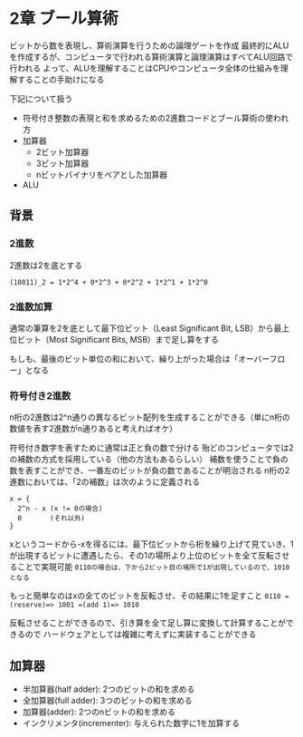 # 2章 ブール算術

ビットから数を表現し、算術演算を行うための論理ゲートを作成
最終的にALUを作成するが、コンピュータで行われる算術演算と論理演算はすべてALU回路で行われる
よって、ALUを理解することはCPUやコンピュータ全体の仕組みを理解することの手助けになる

下記について扱う
* 符号付き整数の表現と和を求めるための2進数コードとブール算術の使われ方
* 加算器
  * 2ビット加算器
  * 3ビット加算器
  * nビットバイナリをペアとした加算器
* ALU

## 背景

### 2進数
2進数は2を底とする

`(10011)_2 = 1*2^4 + 0*2^3 + 0*2^2 + 1*2^1 + 1*2^0`

### 2進数加算
通常の筆算を2を底として最下位ビット（Least Significant Bit, LSB）から最上位ビット（Most Significant Bits, MSB）まで足し算をする

もしも、最後のビット単位の和において、繰り上がった場合は「オーバーフロー」となる

### 符号付き2進数
n桁の2進数は2^n通りの異なるビット配列を生成することができる（単にn桁の数値を表す2進数がn通りあると考えればオケ）

符号付き数字を表すために通常は正と負の数で分ける
殆どのコンピュータでは2の補数の方式を採用している（他の方法もあるらしい）
補数を使うことで負の数を表すことができ、一番左のビットが負の数であることが明治される
n桁の2進数においては、「2の補数」は次のように定義される

```
x = {
  2^n - x (x != 0の場合)
  0       (それ以外)
}
```

xというコードから-xを得るには、最下位ビットから桁を繰り上げて見ていき、1が出現するビットに遭遇したら、その1の場所より上位のビットを全て反転させることで実現可能
`0110の場合は、下から2ビット目の場所で1が出現しているので、1010となる`

もっと簡単なのはxの全てのビットを反転させ、その結果に1を足すこと
`0110 =(reserve)=> 1001 =(add 1)=> 1010`

反転させることができるので、引き算を全て足し算に変換して計算することができるので
ハードウェアとしては複雑に考えずに実装することができる

## 加算器

* 半加算器(half adder): 2つのビットの和を求める
* 全加算器(full adder): 3つのビットの和を求める
* 加算器(adder): 2つのnビットの和を求める
* インクリメンタ(incrementer): 与えられた数字に1を加算する


